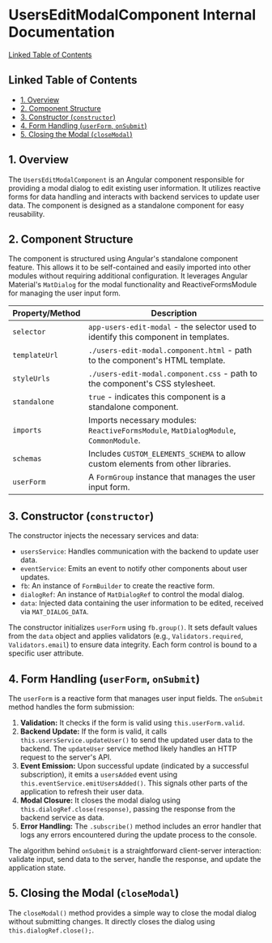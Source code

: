 # UsersEditModalComponent Internal Documentation

[Linked Table of Contents](#linked-table-of-contents)

## Linked Table of Contents

* [1. Overview](#1-overview)
* [2. Component Structure](#2-component-structure)
* [3. Constructor (`constructor`) ](#3-constructor-constructor)
* [4. Form Handling (`userForm`, `onSubmit`)](#4-form-handling-userform-onsubmit)
* [5. Closing the Modal (`closeModal`)](#5-closing-the-modal-closemodal)


## 1. Overview

The `UsersEditModalComponent` is an Angular component responsible for providing a modal dialog to edit existing user information.  It utilizes reactive forms for data handling and interacts with backend services to update user data. The component is designed as a standalone component for easy reusability.


## 2. Component Structure

The component is structured using Angular's standalone component feature. This allows it to be self-contained and easily imported into other modules without requiring additional configuration.  It leverages Angular Material's `MatDialog` for the modal functionality and ReactiveFormsModule for managing the user input form.

| Property/Method    | Description                                                                  |
|--------------------|------------------------------------------------------------------------------|
| `selector`         | `app-users-edit-modal` - the selector used to identify this component in templates. |
| `templateUrl`      | `./users-edit-modal.component.html` - path to the component's HTML template.     |
| `styleUrls`        | `./users-edit-modal.component.css` - path to the component's CSS stylesheet.    |
| `standalone`       | `true` - indicates this component is a standalone component.                 |
| `imports`          | Imports necessary modules: `ReactiveFormsModule`, `MatDialogModule`, `CommonModule`. |
| `schemas`          | Includes `CUSTOM_ELEMENTS_SCHEMA` to allow custom elements from other libraries. |
| `userForm`         | A `FormGroup` instance that manages the user input form.                       |


## 3. Constructor (`constructor`)

The constructor injects the necessary services and data:

*   `usersService`:  Handles communication with the backend to update user data.
*   `eventService`: Emits an event to notify other components about user updates.
*   `fb`: An instance of `FormBuilder` to create the reactive form.
*   `dialogRef`: An instance of `MatDialogRef` to control the modal dialog.
*   `data`:  Injected data containing the user information to be edited, received via `MAT_DIALOG_DATA`.

The constructor initializes `userForm` using `fb.group()`.  It sets default values from the `data` object and applies validators (e.g., `Validators.required`, `Validators.email`) to ensure data integrity.  Each form control is bound to a specific user attribute.


## 4. Form Handling (`userForm`, `onSubmit`)

The `userForm` is a reactive form that manages user input fields.  The `onSubmit` method handles the form submission:

1.  **Validation:** It checks if the form is valid using `this.userForm.valid`.
2.  **Backend Update:** If the form is valid, it calls `this.usersService.updateUser()` to send the updated user data to the backend.  The `updateUser` service method likely handles an HTTP request to the server's API.
3.  **Event Emission:** Upon successful update (indicated by a successful subscription), it emits a `usersAdded` event using `this.eventService.emitUsersAdded()`.  This signals other parts of the application to refresh their user data.
4.  **Modal Closure:** It closes the modal dialog using `this.dialogRef.close(response)`, passing the response from the backend service as data.
5.  **Error Handling:** The `.subscribe()` method includes an error handler that logs any errors encountered during the update process to the console.

The algorithm behind `onSubmit` is a straightforward client-server interaction: validate input, send data to the server, handle the response, and update the application state.


## 5. Closing the Modal (`closeModal`)

The `closeModal()` method provides a simple way to close the modal dialog without submitting changes. It directly closes the dialog using `this.dialogRef.close();`.
